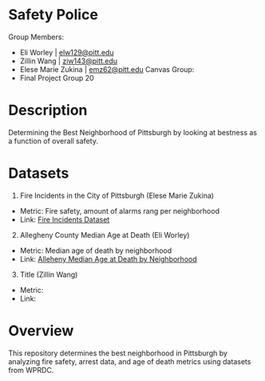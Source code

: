 # Safety Police
Group Members: 
- Eli Worley | elw129@pitt.edu
- Zillin Wang | ziw143@pitt.edu
- Elese Marie Zukina | emz62@pitt.edu
Canvas Group:
- Final Project Group 20

# Description 
Determining the Best Neighborhood of Pittsburgh by looking at bestness as a function of overall safety.

# Datasets
1. Fire Incidents in the City of Pittsburgh (Elese Marie Zukina)
  - Metric: Fire safety, amount of alarms rang per neighborhood
  - Link: [Fire Incidents Dataset](https://data.wprdc.org/dataset/fire-incidents-in-city-of-pittsburgh)

2. Allegheny County Median Age at Death (Eli Worley)
  - Metric: Median age of death by neighborhood
  - Link: [Alleheny Median Age at Death by Neighborhood](https://data.wprdc.org/dataset/median-age-death)

3. Title (Zillin Wang)
  - Metric:
  - Link:

# Overview
This repository determines the best neighborhood in Pittsburgh by analyzing fire safety, arrest data, and age of death metrics using datasets from WPRDC.
